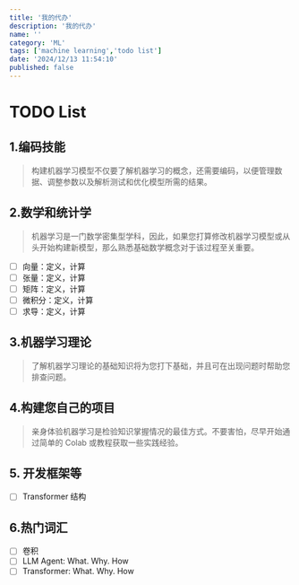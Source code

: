 ```yaml
---
title: '我的代办'
description: '我的代办'
name: ''
category: 'ML'
tags: ['machine learning','todo list']
date: '2024/12/13 11:54:10'
published: false
---
```


# TODO List

## 1.编码技能

> 构建机器学习模型不仅要了解机器学习的概念，还需要编码，以便管理数据、调整参数以及解析测试和优化模型所需的结果。

## 2.数学和统计学

> 机器学习是一门数学密集型学科，因此，如果您打算修改机器学习模型或从头开始构建新模型，那么熟悉基础数学概念对于该过程至关重要。

- [ ]  向量：定义，计算
- [ ]  张量：定义，计算
- [ ]  矩阵：定义，计算
- [ ]  微积分：定义，计算
- [ ]  求导：定义，计算

## 3.机器学习理论

> 了解机器学习理论的基础知识将为您打下基础，并且可在出现问题时帮助您排查问题。

## 4.构建您自己的项目

> 亲身体验机器学习是检验知识掌握情况的最佳方式。不要害怕，尽早开始通过简单的 Colab 或教程获取一些实践经验。

## 5. 开发框架等

- [ ]  Transformer 结构

## 6.热门词汇

- [ ]  卷积
- [ ]  LLM Agent: What. Why. How
- [ ]  Transformer: What. Why. How
